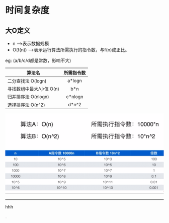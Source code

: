 时间复杂度
=========

大O定义
---------

- n -->表示数据规模
- O(f(n)) -->表示运行算法所需执行的指令数，与f(n)成正比。

eg: (a/b/c/d都是常数，影响不大)

算法名      | 所需指令数     
-------- | :-----------:  
二分查找法 O(logn) | a*logn 
寻找数组中最大/小值 O(n) | b*n
归并排序法 O(nlogn) | c*nlogn 
选择排序法 O(n^2) |d*n^2 

![算法常数比较 -w200](images/WeChat3e88a8060ec88868760a4597ba12c045.png "算法常数比较")

-------

hhh

<img src="images/WeChat3e88a8060ec88868760a4597ba12c045.png"  width="1%" alt="算法常数比较"/>

